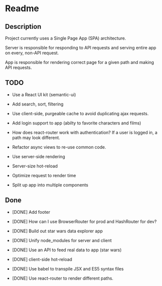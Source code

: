 # Readme

## Description

Project currently uses a Single Page App (SPA) architecture. 

Server is responsible for responding to API requests and serving entire app on every, non-API request. 

App is responsible for rendering correct page for a given path and making API requests.

## TODO

* Use a React UI kit (semantic-ui)

* Add search, sort, filtering

* Use client-side, purgeable cache to avoid duplicating ajax requests. 

* Add login support to app (abilty to favorite characters and films)

* How does react-router work with authentication? If a user is logged in, a path may look different. 

* Refactor async views to re-use common code.

* Use server-side rendering

* Server-size hot-reload 

* Optimize request to render time

* Split up app into multiple components

## Done

* [DONE] Add footer

* [DONE] How can I use BrowserRouter for prod and HashRouter for dev? 

* [DONE] Build out star wars data explorer app

* [DONE] Unify node_modules for server and client

* [DONE] Use an API to feed real data to app (star wars)

* [DONE] client-side hot-reload 

* [DONE] Use babel to transpile JSX and ES5 syntax files

* [DONE] Use react-router to render different paths.

